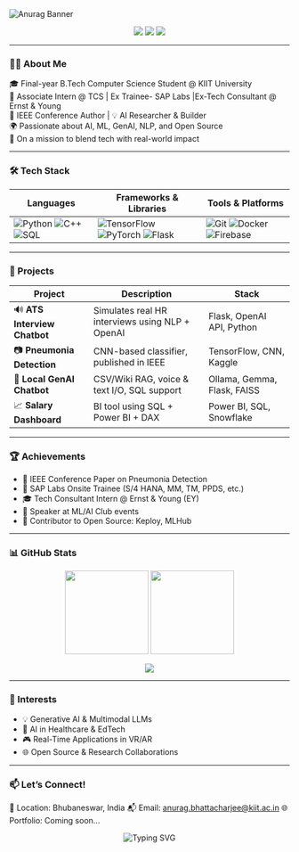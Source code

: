 <!-- Banner -->
<img src="https://capsule-render.vercel.app/api?type=waving&color=0:3b82f6,100:06b6d4&height=200&section=header&text=Hi%20there!%20I'm%20Anurag%20👋&fontSize=40&fontAlign=center&fontColor=ffffff&animation=fadeIn" alt="Anurag Banner"/>

<p align="center">
  <a href="https://linkedin.com/in/anuragbhattacharjee"><img src="https://img.shields.io/badge/LinkedIn-%230077B5.svg?style=for-the-badge&logo=linkedin&logoColor=white"/></a>
  <a href="https://github.com/anuragbhattacharjee"><img src="https://img.shields.io/badge/GitHub-000?style=for-the-badge&logo=github&logoColor=white"/></a>
  <a href="mailto:anuragdgp@gmail.com"><img src="https://img.shields.io/badge/Email-D14836?style=for-the-badge&logo=gmail&logoColor=white"/></a>
</p>

---

### 👨‍💻 About Me

🎓 Final-year B.Tech Computer Science Student @ KIIT University  
💼 Associate Intern @ TCS | Ex Trainee- SAP Labs |Ex-Tech Consultant @ Ernst & Young  
📄 IEEE Conference Author | 💡 AI Researcher & Builder  
🌍 Passionate about AI, ML, GenAI, NLP, and Open Source  
🎯 On a mission to blend tech with real-world impact

---

### 🛠️ Tech Stack

| Languages | Frameworks & Libraries | Tools & Platforms |
|----------|------------------------|------------------|
| ![Python](https://img.shields.io/badge/Python-3776AB?style=flat&logo=python&logoColor=white) ![C++](https://img.shields.io/badge/C++-00599C?style=flat&logo=c%2B%2B&logoColor=white) ![SQL](https://img.shields.io/badge/SQL-4479A1?style=flat&logo=postgresql&logoColor=white) | ![TensorFlow](https://img.shields.io/badge/TensorFlow-FE6F00?style=flat&logo=tensorflow&logoColor=white) ![PyTorch](https://img.shields.io/badge/PyTorch-EE4C2C?style=flat&logo=pytorch&logoColor=white) ![Flask](https://img.shields.io/badge/Flask-000000?style=flat&logo=flask&logoColor=white) | ![Git](https://img.shields.io/badge/Git-F05032?style=flat&logo=git&logoColor=white) ![Docker](https://img.shields.io/badge/Docker-2496ED?style=flat&logo=docker&logoColor=white) ![Firebase](https://img.shields.io/badge/Firebase-FFCA28?style=flat&logo=firebase&logoColor=black) |

---

### 🚀 Projects

| Project | Description | Stack |
|--------|-------------|-------|
| 🔊 **ATS Interview Chatbot** | Simulates real HR interviews using NLP + OpenAI | Flask, OpenAI API, Python |
| 📷 **Pneumonia Detection** | CNN-based classifier, published in IEEE | TensorFlow, CNN, Kaggle |
| 🧠 **Local GenAI Chatbot** | CSV/Wiki RAG, voice & text I/O, SQL support | Ollama, Gemma, Flask, FAISS |
| 📈 **Salary Dashboard** | BI tool using SQL + Power BI + DAX | Power BI, SQL, Snowflake |

---

### 🏆 Achievements

- 🏅 IEEE Conference Paper on Pneumonia Detection
- 💼 SAP Labs Onsite Trainee (S/4 HANA, MM, TM, PPDS, etc.)
- 🎓 Tech Consultant Intern @ Ernst & Young (EY)
- 💬 Speaker at ML/AI Club events
- 🌱 Contributor to Open Source: Keploy, MLHub

---

### 📊 GitHub Stats

<p align="center">
  <img src="https://github-readme-stats.vercel.app/api?username=anuragbhattacharjee&show_icons=true&theme=radical" height="150"/>
  <img src="https://github-readme-streak-stats.herokuapp.com/?user=anuragbhattacharjee&theme=radical" height="150"/>
</p>

<p align="center">
  <img src="https://github-profile-summary-cards.vercel.app/api/cards/profile-details?username=anuragbhattacharjee&theme=github_dark"/>
</p>

---

### 🧠 Interests

- 💡 Generative AI & Multimodal LLMs
- 🧬 AI in Healthcare & EdTech
- 🎮 Real-Time Applications in VR/AR
- 🌐 Open Source & Research Collaborations

---

### 📫 Let’s Connect!


📍 Location: Bhubaneswar, India
📬 Email: anurag.bhattacharjee@kiit.ac.in
🌐 Portfolio: Coming soon...
<p align="center"> <img src="https://readme-typing-svg.demolab.com?font=Fira+Code&pause=1000&color=00F7FF&width=435&lines=Thanks+for+visiting+my+profile!;Feel+free+to+connect+with+me+🚀" alt="Typing SVG" /> </p> 
